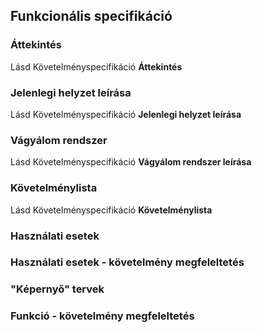 ## Funkcionális specifikáció

### Áttekintés
Lásd Követelményspecifikáció **Áttekintés**

### Jelenlegi helyzet leírása
Lásd Követelményspecifikáció **Jelenlegi helyzet leírása**

### Vágyálom rendszer
Lásd Követelményspecifikáció **Vágyálom rendszer leírása**

### Követelménylista
Lásd Követelményspecifikáció **Követelménylista**

### Használati esetek

### Használati esetek - követelmény megfeleltetés

### "Képernyő" tervek

### Funkció - követelmény megfeleltetés